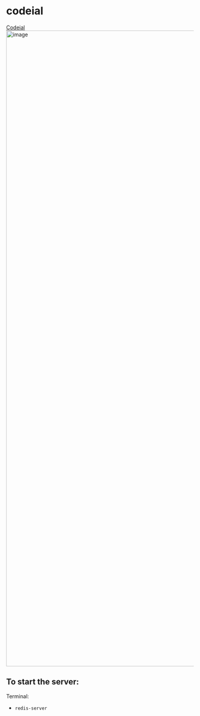 # codeial
<a href="http://16.171.138.189">Codeial</a>
<img width="1709" alt="image" src="https://github.com/user-attachments/assets/f576296d-fd53-4183-92d2-7f4493cfc329">


## To start the server:

Terminal:
- `redis-server`
